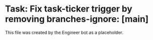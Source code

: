 # Task: Fix task-ticker trigger by removing branches-ignore: [main]
This file was created by the Engineer bot as a placeholder.
